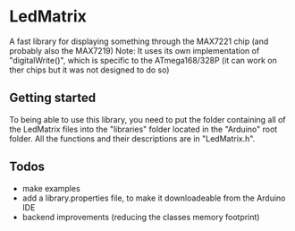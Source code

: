 # LedMatrix
A fast library for displaying something through the MAX7221 chip (and probably also the MAX7219)
Note: It uses its own implementation of "digitalWrite()", which is specific to the ATmega168/328P (it can work on ther chips but it was not designed to do so)

Getting started
---------------
To being able to use this library, you need to put the folder containing all of the LedMatrix files into the "libraries" folder located in the "Arduino" root folder.
All the functions and their descriptions are in "LedMatrix.h".

Todos
----
 * make examples
 * add a library.properties file, to make it downloadeable from the Arduino IDE
 * backend improvements (reducing the classes memory footprint)
